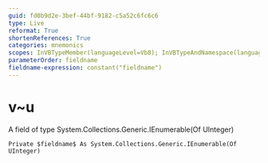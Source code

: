 ```yaml
---
guid: fd0b9d2e-3bef-44bf-9182-c5a52c6fc6c6
type: Live
reformat: True
shortenReferences: True
categories: mnemonics
scopes: InVBTypeMember(languageLevel=Vb8); InVBTypeAndNamespace(languageLevel=Vb8)
parameterOrder: fieldname
fieldname-expression: constant("fieldname")
---
```


# v~u

A field of type System.Collections.Generic.IEnumerable(Of UInteger)

```
Private $fieldname$ As System.Collections.Generic.IEnumerable(Of UInteger)
```
